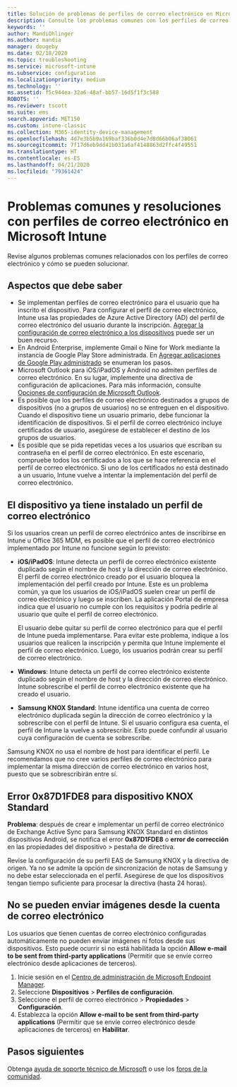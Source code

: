 ```yaml
---
title: Solución de problemas de perfiles de correo electrónico en Microsoft Intune - Azure | Microsoft Docs
description: Consulte los problemas comunes con los perfiles de correo electrónico en Microsoft Intune y sus soluciones, incluidos los perfiles de correo electrónico duplicados y errores en dispositivos Samsung KNOX Standard con Android.
keywords: ''
author: MandiOhlinger
ms.author: mandia
manager: dougeby
ms.date: 02/18/2020
ms.topic: troubleshooting
ms.service: microsoft-intune
ms.subservice: configuration
ms.localizationpriority: medium
ms.technology: ''
ms.assetid: f5c944ea-32a6-48af-bb57-16d5f1f3c588
ROBOTS: ''
ms.reviewer: tscott
ms.suite: ems
search.appverid: MET150
ms.custom: intune-classic
ms.collection: M365-identity-device-management
ms.openlocfilehash: 4d7e3b5b9a169baf336b0d4e7d8d66b06af38061
ms.sourcegitcommit: 7f17d6eb9dd41b031a6af4148863d2ffc4f49551
ms.translationtype: HT
ms.contentlocale: es-ES
ms.lasthandoff: 04/21/2020
ms.locfileid: "79361424"
---
```

# <a name="common-issues-and-resolutions-with-email-profiles-in-microsoft-intune"></a>Problemas comunes y resoluciones con perfiles de correo electrónico en Microsoft Intune

Revise algunos problemas comunes relacionados con los perfiles de correo electrónico y cómo se pueden solucionar.

## <a name="what-you-need-to-know"></a>Aspectos que debe saber

- Se implementan perfiles de correo electrónico para el usuario que ha inscrito el dispositivo. Para configurar el perfil de correo electrónico, Intune usa las propiedades de Azure Active Directory (AD) del perfil de correo electrónico del usuario durante la inscripción. [Agregar la configuración de correo electrónico a los dispositivos](email-settings-configure.md) puede ser un buen recurso.
- En Android Enterprise, implemente Gmail o Nine for Work mediante la instancia de Google Play Store administrada. En [Agregar aplicaciones de Google Play administrado](../apps/apps-add-android-for-work.md) se enumeran los pasos.
- Microsoft Outlook para iOS/iPadOS y Android no admiten perfiles de correo electrónico. En su lugar, implemente una directiva de configuración de aplicaciones. Para más información, consulte [Opciones de configuración de Microsoft Outlook](../apps/app-configuration-policies-outlook.md).
- Es posible que los perfiles de correo electrónico destinados a grupos de dispositivos (no a grupos de usuarios) no se entreguen en el dispositivo. Cuando el dispositivo tiene un usuario primario, debe funcionar la identificación de dispositivos. Si el perfil de correo electrónico incluye certificados de usuario, asegúrese de establecer el destino de los grupos de usuarios.
- Es posible que se pida repetidas veces a los usuarios que escriban su contraseña en el perfil de correo electrónico. En este escenario, compruebe todos los certificados a los que se hace referencia en el perfil de correo electrónico. Si uno de los certificados no está destinado a un usuario, Intune vuelve a intentar la implementación del perfil de correo electrónico.

## <a name="device-already-has-an-email-profile-installed"></a>El dispositivo ya tiene instalado un perfil de correo electrónico

Si los usuarios crean un perfil de correo electrónico antes de inscribirse en Intune u Office 365 MDM, es posible que el perfil de correo electrónico implementado por Intune no funcione según lo previsto:

- **iOS/iPadOS**: Intune detecta un perfil de correo electrónico existente duplicado según el nombre de host y la dirección de correo electrónico. El perfil de correo electrónico creado por el usuario bloquea la implementación del perfil creado por Intune. Este es un problema común, ya que los usuarios de iOS/iPadOS suelen crear un perfil de correo electrónico y luego se inscriben. La aplicación Portal de empresa indica que el usuario no cumple con los requisitos y podría pedirle al usuario que quite el perfil de correo electrónico.

  El usuario debe quitar su perfil de correo electrónico para que el perfil de Intune pueda implementarse. Para evitar este problema, indique a los usuarios que realicen la inscripción y permita que Intune implemente el perfil de correo electrónico. Luego, los usuarios podrán crear su perfil de correo electrónico.

- **Windows**: Intune detecta un perfil de correo electrónico existente duplicado según el nombre de host y la dirección de correo electrónico. Intune sobrescribe el perfil de correo electrónico existente que ha creado el usuario.

- **Samsung KNOX Standard**: Intune identifica una cuenta de correo electrónico duplicada según la dirección de correo electrónico y la sobrescribe con el perfil de Intune. Si el usuario configura esa cuenta, el perfil de Intune la vuelve a sobrescribir. Esto puede confundir al usuario cuya configuración de cuenta se sobrescribe.

Samsung KNOX no usa el nombre de host para identificar el perfil. Le recomendamos que no cree varios perfiles de correo electrónico para implementar la misma dirección de correo electrónico en varios host, puesto que se sobrescribirán entre sí.

## <a name="error-0x87d1fde8-for-knox-standard-device"></a>Error 0x87D1FDE8 para dispositivo KNOX Standard

**Problema**: después de crear e implementar un perfil de correo electrónico de Exchange Active Sync para Samsung KNOX Standard en distintos dispositivos Android, se notifica el error **0x87D1FDE8** o **error de corrección** en las propiedades del dispositivo > pestaña de directiva.

Revise la configuración de su perfil EAS de Samsung KNOX y la directiva de origen. Ya no se admite la opción de sincronización de notas de Samsung y no debe estar seleccionada en el perfil. Asegúrese de que los dispositivos tengan tiempo suficiente para procesar la directiva (hasta 24 horas).

## <a name="unable-to-send-images-from--email-account"></a>No se pueden enviar imágenes desde la cuenta de correo electrónico

Los usuarios que tienen cuentas de correo electrónico configuradas automáticamente no pueden enviar imágenes ni fotos desde sus dispositivos. Esto puede ocurrir si no está habilitada la opción **Allow e-mail to be sent from third-party applications** (Permitir que se envíe correo electrónico desde aplicaciones de terceros).

1. Inicie sesión en el [Centro de administración de Microsoft Endpoint Manager](https://go.microsoft.com/fwlink/?linkid=2109431).
2. Seleccione **Dispositivos** > **Perfiles de configuración**.
3. Seleccione el perfil de correo electrónico > **Propiedades** > **Configuración**.
4. Establezca la opción **Allow e-mail to be sent from third-party applications** (Permitir que se envíe correo electrónico desde aplicaciones de terceros) en **Habilitar**.

## <a name="next-steps"></a>Pasos siguientes

Obtenga [ayuda de soporte técnico de Microsoft](../fundamentals/get-support.md) o use los [foros de la comunidad](https://social.technet.microsoft.com/Forums/en-US/home?category=microsoftintune).
